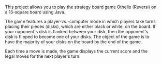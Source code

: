 This project allows you to play the strategy board game Othello (Reversi) on a 16-square board using Java. 

The game features a player-vs.-computer mode in which players take turns placing their pieces (disks), which are either black or white, on the board. If your opponent's disk is flanked between your disk, then the opponent's disk is flipped to become one of your disks. The object of the game is to have the majority of your disks on the board by the end of the game. 

Each time a move is made, the game displays the current score and the legal moves for the next player's turn.
